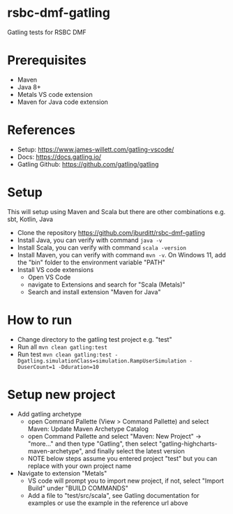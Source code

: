 # rsbc-dmf-gatling
Gatling tests for RSBC DMF

# Prerequisites
- Maven
- Java 8+
- Metals VS code extension
- Maven for Java code extension

# References
- Setup: https://www.james-willett.com/gatling-vscode/
- Docs: https://docs.gatling.io/
- Gatling Github: https://github.com/gatling/gatling

# Setup
This will setup using Maven and Scala but there are other combinations e.g. sbt, Kotlin, Java
- Clone the repository https://github.com/jburditt/rsbc-dmf-gatling
- Install Java, you can verify with command `java -v`
- Install Scala, you can verify with command `scala -version`
- Install Maven, you can verify with command `mvn -v`. On Windows 11, add the "bin" folder to the environment variable "PATH"
- Install VS code extensions
  - Open VS Code
  - navigate to Extensions and search for "Scala (Metals)"
  - Search and install extension "Maven for Java"

# How to run
- Change directory to the gatling test project e.g. "test" 
- Run all `mvn clean gatling:test`
- Run test `mvn clean gatling:test -Dgatling.simulationClass=simulation.RampUserSimulation -DuserCount=1 -Dduration=10`

# Setup new project
- Add gatling archetype
  - open Command Pallette (View > Command Pallette) and select Maven: Update Maven Archetype Catalog
  - open Command Pallette and select "Maven: New Project" -> "more..." and then type "Gatling", then select "gatling-highcharts-maven-archetype", and finally select the latest version
  - NOTE below steps assume you entered project "test" but you can replace with your own project name
- Navigate to extension "Metals"
  - VS code will prompt you to import new project, if not, select "Import Build" under "BUILD COMMANDS"
  - Add a file to "test/src/scala", see Gatling documentation for examples or use the example in the reference url above
